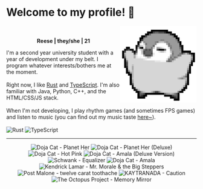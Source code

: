 <h1>Welcome to my profile! 👋</h1>
<img src="penguin.webp" alt="dancing penguin" align="right" width="40%">
<br>
<p align="center"><b>Reese | they/she | 21</b></p>
<p>
I'm a second year university student with a year of development under my belt. I program whatever interests/bothers me at the moment.
<br><br>
Right now, I like <a href="https://www.rust-lang.org/">Rust</a> and <a href="https://www.typescriptlang.org/">TypeScript</a>. I'm also familiar with Java, Python, C++, and the HTML/CSS/JS stack.
<br><br>
When I'm not developing, I play rhythm games (and sometimes FPS games) and listen to music (you can find out my music taste <a href="https://www.last.fm/user/i-dle">here~</a>).
<br><br>
<img alt="Rust" src="https://img.shields.io/badge/Rust-%23000000.svg?&style=for-the-badge&logo=rust&logoColor=white"/> <img alt="TypeScript" src="https://img.shields.io/badge/TypeScript-%233178C6.svg?&style=for-the-badge&logo=typescript&logoColor=white"/>
</p>
<hr class="dotted">
<!-- lastfm -->
<p align="center"><img src="https://lastfm.freetls.fastly.net/i/u/64s/d1619e7707eb9f63884cebce1f76b382.jpg" title="Doja Cat - Planet Her"> <img src="https://lastfm.freetls.fastly.net/i/u/64s/3bd5814edfd0051c7221ca8cdbe0ea8f.jpg" title="Doja Cat - Planet Her (Deluxe)"> <img src="https://lastfm.freetls.fastly.net/i/u/64s/6a520a662b0d30646781d03ade00625a.jpg" title="Doja Cat - Hot Pink"> <img src="https://lastfm.freetls.fastly.net/i/u/64s/5cef99c7b4199a3f4a05fdde792d84f5.png" title="Doja Cat - Amala (Deluxe Version)"> <img src="https://lastfm.freetls.fastly.net/i/u/64s/0e315609e755c1279b84676c02c9f09c.jpg" title="Schwank - Equalizer"> <img src="https://lastfm.freetls.fastly.net/i/u/64s/25b42a40b3e21733c284c9ea4a1d6b1a.jpg" title="Doja Cat - Amala"> <img src="https://lastfm.freetls.fastly.net/i/u/64s/98050f67524ffee7af6edd314b767ac4.png" title="Kendrick Lamar - Mr. Morale & the Big Steppers"> <img src="https://lastfm.freetls.fastly.net/i/u/64s/d897b8b9afe75c015ae753ff914f9021.jpg" title="Post Malone - twelve carat toothache"> <img src="https://lastfm.freetls.fastly.net/i/u/64s/cd757a53200b62388cd74c788fe22d84.jpg" title="KAYTRANADA - Caution"> <img src="https://lastfm.freetls.fastly.net/i/u/64s/e48a93872e23783d4c709eca8e8b13de.jpg" title="The Octopus Project - Memory Mirror"> </p>
